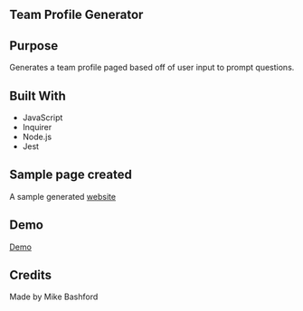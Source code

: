 ## Team Profile Generator
## Purpose
  Generates a team profile paged based off of user input to prompt questions.

## Built With
* JavaScript
* Inquirer
* Node.js
* Jest

## Sample page created
A sample generated [website](https://github.com/mikebashford/team-profile-generator/blob/main/dist/index.html)

## Demo
[Demo](https://user-images.githubusercontent.com/13946486/149707054-0d8229bf-19a7-4152-9b6b-f966c8ae5559.mp4)
## Credits
Made by Mike Bashford




